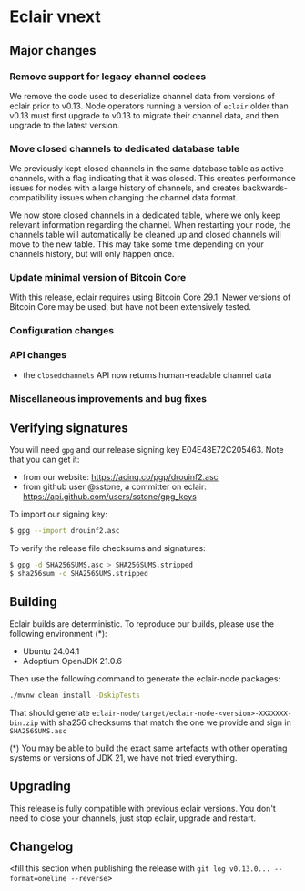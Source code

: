 # Eclair vnext

<insert here a high-level description of the release>

## Major changes

<insert changes>

### Remove support for legacy channel codecs

We remove the code used to deserialize channel data from versions of eclair prior to v0.13.
Node operators running a version of `eclair` older than v0.13 must first upgrade to v0.13 to migrate their channel data, and then upgrade to the latest version.

### Move closed channels to dedicated database table

We previously kept closed channels in the same database table as active channels, with a flag indicating that it was closed.
This creates performance issues for nodes with a large history of channels, and creates backwards-compatibility issues when changing the channel data format.

We now store closed channels in a dedicated table, where we only keep relevant information regarding the channel.
When restarting your node, the channels table will automatically be cleaned up and closed channels will move to the new table.
This may take some time depending on your channels history, but will only happen once.

### Update minimal version of Bitcoin Core

With this release, eclair requires using Bitcoin Core 29.1.
Newer versions of Bitcoin Core may be used, but have not been extensively tested.

### Configuration changes

<insert changes>

### API changes

- the `closedchannels` API now returns human-readable channel data

### Miscellaneous improvements and bug fixes

<insert changes>

## Verifying signatures

You will need `gpg` and our release signing key E04E48E72C205463. Note that you can get it:

- from our website: https://acinq.co/pgp/drouinf2.asc
- from github user @sstone, a committer on eclair: https://api.github.com/users/sstone/gpg_keys

To import our signing key:

```sh
$ gpg --import drouinf2.asc
```

To verify the release file checksums and signatures:

```sh
$ gpg -d SHA256SUMS.asc > SHA256SUMS.stripped
$ sha256sum -c SHA256SUMS.stripped
```

## Building

Eclair builds are deterministic. To reproduce our builds, please use the following environment (*):

- Ubuntu 24.04.1
- Adoptium OpenJDK 21.0.6

Then use the following command to generate the eclair-node packages:

```sh
./mvnw clean install -DskipTests
```

That should generate `eclair-node/target/eclair-node-<version>-XXXXXXX-bin.zip` with sha256 checksums that match the one we provide and sign in `SHA256SUMS.asc`

(*) You may be able to build the exact same artefacts with other operating systems or versions of JDK 21, we have not tried everything.

## Upgrading

This release is fully compatible with previous eclair versions. You don't need to close your channels, just stop eclair, upgrade and restart.

## Changelog

<fill this section when publishing the release with `git log v0.13.0... --format=oneline --reverse`>
